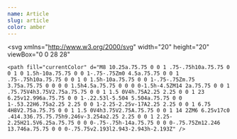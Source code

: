 ```yaml
---
name: Article
slug: article
color: amber
---
```


<svg
    xmlns="http://www.w3.org/2000/svg"
    width="20"
    height="20"
    viewBox="0 0 28 28"
>
    <path fill="currentColor" d="M8 10.25a.75.75 0 0 1 .75-.75h10a.75.75 0 0 1 0 1.5h-10a.75.75 0 0 1-.75-.75Zm0 4.5a.75.75 0 0 1 .75-.75h10a.75.75 0 0 1 0 1.5h-10a.75.75 0 0 1-.75-.75Zm.75 3.75a.75.75 0 0 0 0 1.5h4.5a.75.75 0 0 0 0-1.5h-4.5ZM14 2a.75.75 0 0 1 .75.75V4h3.75V2.75a.75.75 0 0 1 1.5 0V4h.75A2.25 2.25 0 0 1 23 6.25v12.996a.75.75 0 0 1-.22.53l-5.504 5.504a.75.75 0 0 1-.53.22H6.75a2.25 2.25 0 0 1-2.25-2.25v-17A2.25 2.25 0 0 1 6.75 4H8V2.75a.75.75 0 0 1 1.5 0V4h3.75V2.75A.75.75 0 0 1 14 2ZM6 6.25v17c0 .414.336.75.75.75h9.246v-3.254a2.25 2.25 0 0 1 2.25-2.25H21.5V6.25a.75.75 0 0 0-.75-.75h-14a.75.75 0 0 0-.75.75Zm12.246 13.746a.75.75 0 0 0-.75.75v2.193l2.943-2.943h-2.193Z" />
</svg>
